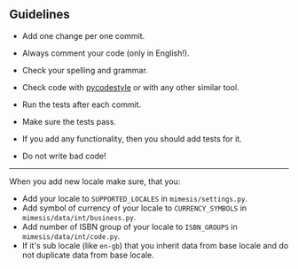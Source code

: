 ## Guidelines

- Add one change per one commit.

- Always comment your code (only in English!).

- Check your spelling and grammar.

- Check code with [pycodestyle](https://github.com/PyCQA/pycodestyle) or with any other similar tool.

- Run the tests after each commit.

- Make sure the tests pass.

- If you add any functionality, then you should add tests for it.

- Do not write bad code!

----

When you add new locale make sure, that you:
- Add your locale to `SUPPORTED_LOCALES` in `mimesis/settings.py`.
- Add symbol of currency of your locale to `CURRENCY_SYMBOLS` in `mimesis/data/int/business.py`.
- Add number of ISBN group of your locale to `ISBN_GROUPS` in `mimesis/data/int/code.py`.
- If it's sub locale (like `en-gb`) that you inherit data from base locale and do not duplicate data from base locale.

